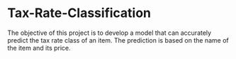 # Tax-Rate-Classification
The objective of this project is to develop a model that can accurately predict the tax rate class of an item. The prediction is based on the name of the item and its price.
